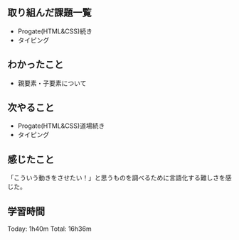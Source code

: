 ## 取り組んだ課題一覧
 - Progate(HTML&CSS)続き
 - タイピング
## わかったこと
 -  親要素・子要素について
## 次やること
 - Progate(HTML&CSS)道場続き
 - タイピング
## 感じたこと
  「こういう動きをさせたい！」と思うものを調べるために言語化する難しさを感じた。
## 学習時間
 Today: 1h40m Total: 16h36m